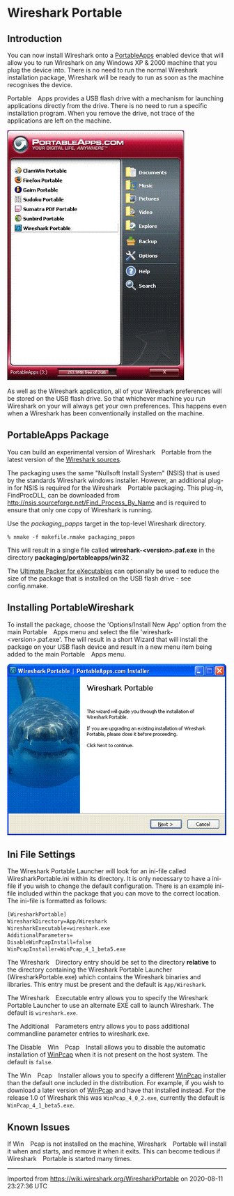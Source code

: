 # Wireshark Portable

## Introduction

You can now install Wireshark onto a [PortableApps](http://www.portableapps.com/) enabled device that will allow you to run Wireshark on any Windows XP & 2000 machine that you plug the device into. There is no need to run the normal Wireshark installation package, Wireshark will be ready to run as soon as the machine recognises the device.

Portable`  `Apps provides a USB flash drive with a mechanism for launching applications directly from the drive. There is no need to run a specific installation program. When you remove the drive, not trace of the applications are left on the machine.

![WiresharkPortable.gif](uploads/__moin_import__/attachments/WiresharkPortable/WiresharkPortable.gif
"WiresharkPortable.gif")

As well as the Wireshark application, all of your Wireshark preferences will be stored on the USB flash drive. So that whichever machine you run Wireshark on your will always get your own preferences. This happens even when a Wireshark has been conventionally installed on the machine.

## PortableApps Package

You can build an experimental version of Wireshark`  `Portable from the latest version of the [Wireshark sources](http://www.wireshark.org/download.html).

The packaging uses the same "Nullsoft Install System" (NSIS) that is used by the standards Wireshark windows installer. However, an additional plug-in for NSIS is required for the Wireshark`  `Portable packaging. This plug-in, FindProcDLL, can be downloaded from <http://nsis.sourceforge.net/Find_Process_By_Name> and is required to ensure that only one copy of Wireshark is running.

Use the *packaging\_papps* target in the top-level Wireshark directory.

    % nmake -f makefile.nmake packaging_papps

This will result in a single file called **wireshark-\<version\>.paf.exe** in the directory **packaging/portableapps/win32** .

The [Ultimate Packer for eXecutables](http://upx.sourceforge.net/) can optionally be used to reduce the size of the package that is installed on the USB flash drive - see config.nmake.

## Installing PortableWireshark

To install the package, choose the 'Options/Install New App' option from the main Portable`  `Apps menu and select the file 'wireshark-\<version\>.paf.exe'. The will result in a short Wizard that will install the package on your USB flash device and result in a new menu item being added to the main Portable`  `Apps menu.

![WiresharkPortableInstall.gif](uploads/__moin_import__/attachments/WiresharkPortable/WiresharkPortableInstall.gif
"WiresharkPortableInstall.gif")

## Ini File Settings

The Wireshark Portable Launcher will look for an ini-file called WiresharkPortable.ini within its directory. It is only necessary to have a ini-file if you wish to change the default configuration. There is an example ini-file included within the package that you can move to the correct location. The ini-file is formatted as follows:

    [WiresharkPortable]
    WiresharkDirectory=App/Wireshark 
    WiresharkExecutable=wireshark.exe
    AdditionalParameters=
    DisableWinPcapInstall=false
    WinPcapInstaller=WinPcap_4_1_beta5.exe

The Wireshark`  `Directory entry should be set to the directory **relative** to the directory containing the Wireshark Portable Launcher (WiresharkPortable.exe) which contains the Wireshark binaries and libraries. This entry must be present and the default is `App/Wireshark`.

The Wireshark`  `Executable entry allows you to specify the Wireshark Portable Launcher to use an alternate EXE call to launch Wireshark. The default is `wireshark.exe`.

The Additional`  `Parameters entry allows you to pass additional commandline parameter entries to wireshark.exe.

The Disable`  `Win`  `Pcap`  `Install allows you to disable the automatic installation of [WinPcap](/WinPcap) when it is not present on the host system. The default is `false`.

The Win`  `Pcap`  `Installer allows you to specify a different [WinPcap](/WinPcap) installer than the default one included in the distribution. For example, if you wish to download a later version of [WinPcap](/WinPcap) and have that installed instead. For the release 1.0 of Wireshark this was `WinPcap_4_0_2.exe`, currently the default is `WinPcap_4_1_beta5.exe`.

## Known Issues

If Win`  `Pcap is not installed on the machine, Wireshark`  `Portable will install it when and starts, and remove it when it exits. This can become tedious if Wireshark`  `Portable is started many times.

---

Imported from https://wiki.wireshark.org/WiresharkPortable on 2020-08-11 23:27:36 UTC
